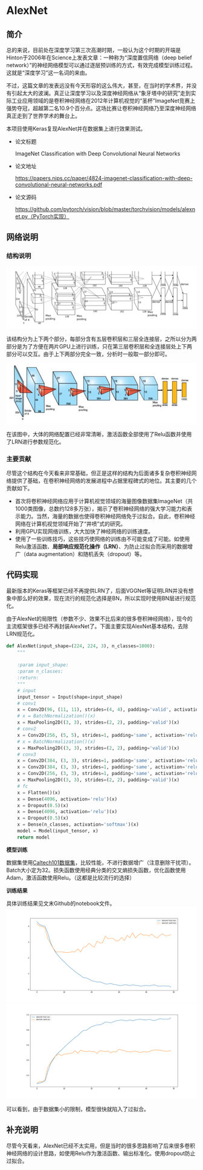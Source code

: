 # AlexNet


## 简介
总的来说，目前处在深度学习第三次高潮时期，一般认为这个时期的开端是Hinton于2006年在Science上发表文章：一种称为“深度置信网络（deep belief network）”的神经网络模型可以通过逐层预训练的方式，有效完成模型训练过程。这就是“深度学习”这一名词的来由。

不过，这篇文章的发表远没有今天形容的这么伟大，甚至，在当时的学术界，并没有引起太大的波澜。真正让深度学习以及深度神经网络从“象牙塔中的研究”走到实际工业应用领域的是卷积神经网络在2012年计算机视觉的“圣杯”ImageNet竞赛上强势夺冠，超越第二名10.9个百分点。这场比赛让卷积神经网络乃至深度神经网络真正走到了世界学术的舞台上。

本项目使用Keras复现AlexNet并在数据集上进行效果测试。

- 论文标题

	ImageNet Classification with Deep Convolutional Neural Networks
- 论文地址
	
	https://papers.nips.cc/paper/4824-imagenet-classification-with-deep-convolutional-neural-networks.pdf
- 论文源码

	https://github.com/pytorch/vision/blob/master/torchvision/models/alexnet.py（PyTorch实现）


## 网络说明

### 结构说明

![图片来自论文](./assets/structure.png)

该结构分为上下两个部分，每部分含有五层卷积层和三层全连接层，之所以分为两部分是为了方便在两片GPU上进行训练，只在第三层卷积层和全连接层处上下两部分可以交互。由于上下两部分完全一致，分析时一般取一部分即可。

![图片来自百度](./assets/simplealexnet.png)

在该图中，大体的网络配置已经非常清晰，激活函数全部使用了Relu函数并使用了LRN进行参数规范化。

### 主要贡献

尽管这个结构在今天看来非常基础，但正是这样的结构为后面诸多复杂卷积神经网络提供了基础，在卷积神经网络的发展进程中占据里程碑式的地位。其主要的几个贡献如下。
- 首次将卷积神经网络应用于计算机视觉领域的海量图像数据集ImageNet（共1000类图像，总数约128多万张），揭示了卷积神经网络的强大学习能力和表示能力。当然，海量的数据也使得卷积神经网络免于过拟合。自此，卷积神经网络在计算机视觉领域开始了“井喷”式的研究。
- 利用GPU实现网络训练，大大加快了神经网络的训练速度。
- 使用了一些训练技巧，这些技巧使网络的训练由不可能变成了可能。如使用Relu激活函数、**局部响应规范化操作（LRN）**、为防止过拟合而采用的数据增广（data augmentation）和随机丢失（dropout）等。


## 代码实现

最新版本的Keras等框架已经不再提供LRN了，后面VGGNet等证明LRN并没有想象中那么好的效果，现在流行的规范化选择是BN，所以实现时使用BN层进行规范化。

由于AlexNet的局限性（参数不少、效果不比后来的很多卷积神经网络），现今的主流框架很多已经不再封装AlexNet了。下面主要实现AlexNet基本结构，去除LRN规范化。

```python
def AlexNet(input_shape=(224, 224, 3), n_classes=1000):
	"""

	:param input_shape:
	:param n_classes:
	:return:
	"""
	# input
	input_tensor = Input(shape=input_shape)
	# conv1
	x = Conv2D(96, (11, 11), strides=(4, 4), padding='valid', activation='relu')(input_tensor)
	# x = BatchNormalization()(x)
	x = MaxPooling2D((3, 3), strides=(2, 2), padding='valid')(x)
	# conv2
	x = Conv2D(256, (5, 5), strides=1, padding='same', activation='relu')(x)
	# x = BatchNormalization()(x)
	x = MaxPooling2D((3, 3), strides=(2, 2), padding='valid')(x)
	# conv3
	x = Conv2D(384, (3, 3), strides=1, padding='same', activation='relu')(x)
	x = Conv2D(384, (3, 3), strides=1, padding='same', activation='relu')(x)
	x = Conv2D(256, (3, 3), strides=1, padding='same', activation='relu')(x)
	x = MaxPooling2D((3, 3), strides=(2, 2), padding='valid')(x)
	# fc
	x = Flatten()(x)
	x = Dense(4096, activation='relu')(x)
	x = Dropout(0.5)(x)
	x = Dense(4096, activation='relu')(x)
	x = Dropout(0.5)(x)
	x = Dense(n_classes, activation='softmax')(x)
	model = Model(input_tensor, x)
	return model
```

**模型训练**

数据集使用[Caltech101数据集](http://www.vision.caltech.edu/Image_Datasets/Caltech101/)，比较性能，不进行数据增广（注意删除干扰项）。Batch大小定为32。损失函数使用经典分类的交叉熵损失函数，优化函数使用Adam，激活函数使用Relu。（这都是比较流行的选择）

**训练结果**

具体训练结果见文末Github的notebook文件。
![损失图像](./assets/loss.png)
![准确率图像](./assets/accuracy.png)

可以看到，由于数据集小的限制，模型很快就陷入了过拟合。


## 补充说明
尽管今天看来，AlexNet已经不太实用，但是当时的很多思路影响了后来很多卷积神经网络的设计思路，如使用Relu作为激活函数、输出标准化。使用dropout防止过拟合。